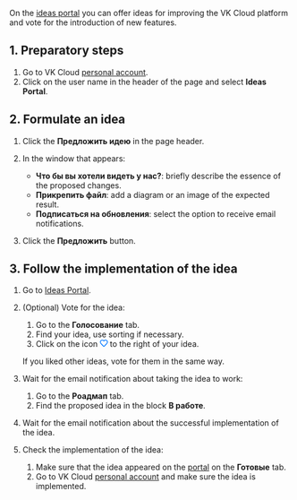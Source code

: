 On the [ideas portal](https://features.mcs.mail.ru/) you can offer ideas for improving the VK Cloud platform and vote for the introduction of new features.

## 1. Preparatory steps

1. Go to VK Cloud [personal account](https://msk.cloud.vk.com/app/en/).
1. Click on the user name in the header of the page and select **Ideas Portal**.

## 2. Formulate an idea

1. Click the **Предложить идею** in the page header.
1. In the window that appears:

   - **Что бы вы хотели видеть у нас?**: briefly describe the essence of the proposed changes.
   - **Прикрепить файл**: add a diagram or an image of the expected result.
   - **Подписаться на обновления**: select the option to receive email notifications.

1. Click the **Предложить** button.

## 3. Follow the implementation of the idea

1. Go to [Ideas Portal](https://features.mcs.mail.ru/).
1. (Optional) Vote for the idea:

   1. Go to the **Голосование** tab.
   1. Find your idea, use sorting if necessary.
   1. Click on the icon ![Голосовать](assets/heart_icon.png "inline") to the right of your idea.

   If you liked other ideas, vote for them in the same way.

1. Wait for the email notification about taking the idea to work:

   1. Go to the **Роадмап** tab.
   1. Find the proposed idea in the block **В работе**.

1. Wait for the email notification about the successful implementation of the idea.
1. Check the implementation of the idea:

   1. Make sure that the idea appeared on the [portal](https://features.mcs.mail.ru/) on the **Готовые** tab.
   1. Go to  VK Cloud [personal account](https://msk.cloud.vk.com/app/) and make sure the idea is implemented.
